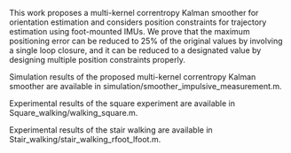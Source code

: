 This work proposes a multi-kernel correntropy Kalman smoother for orientation estimation and considers position constraints for trajectory estimation using foot-mounted IMUs. We prove that the maximum positioning error can be reduced to 25% of the original values by involving a single loop closure, and it can be reduced to a designated value by designing multiple position constraints properly.

Simulation results of the proposed multi-kernel correntropy Kalman smoother are available in simulation/smoother_impulsive_measurement.m.

Experimental results of the square experiment are available in Square_walking/walking_square.m.

Experimental results of the stair walking are available in Stair_walking/stair_walking_rfoot_lfoot.m.

